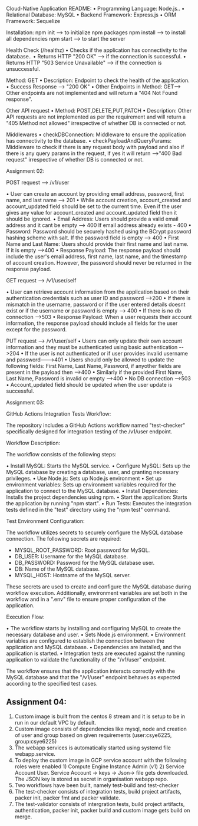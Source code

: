 Cloud-Native Application README:
•	Programming Language: Node.js..
•	Relational Database: MySQL
•	Backend Framework: Express.js
•	ORM Framework: Sequelize

Installation:
npm init --> to initialize npm packages
npm install —> to install all dependencies
npm start —> to start the server

Health Check (/healthz)
•	Checks if the application has connectivity to the database..
•	Returns HTTP "200 OK" —> if the connection is successful.
•	Returns HTTP "503 Service Unavailable" —> if the connection is unsuccessful.

Method: GET
•	Description: Endpoint to check the health of the application.
•	Success Response —> "200 OK"
•	Other Endpoints in Method: GET—> Other endpoints are not implemented and will return a "404 Not Found response".

Other API request
•	Method: POST,DELETE,PUT,PATCH
•	Description: Other API requests are not implemented as per the requirement and will return a "405 Method not allowed" irrespective of whether DB is connected or not.

Middlewares
•	checkDBConnection: Middleware to ensure the application has connectivity to the database.
•	checkPayloadAndQueryParams: Middleware to check if there is any request body with payload and also if there is any query params in the request, if yes it will return —>"400 Bad request" irrespective of whether DB is connected or not.

Assignment 02:

POST request --> /v1/user

• User can create an account by providing email address, password, first name, and last name --> 201
• While account creation, account_created and account_updated field should be set to the current time. Even if the user gives any value for account_created and account_updated field then it should be ignored.
• Email Address: Users should provide a valid email address and it cant be empty --> 400
                 If email address already exists - 400
• Password: Password should be securely hashed using the BCrypt password hashing scheme with salt.
            If the password field is empty --> 400
• First Name and Last Name: Users should provide their first name and last name.
                            If it is empty -->400
• Response Payload: The response payload should include the user's email address, first name, last name, and the timestamp of account creation. However, the password should never be returned in the response payload.

GET request --> /v1/user/self

• User can retrieve account information from the application based on their authentication credentials such as user ID and password -->200
• If there is mismatch in the username, password or if the user entered details doesnt exist or if the username or password is empty --> 400
• If there is no db connection -->503
• Response Payload: When a user requests their account information, the response payload should include all fields for the user except for the password.


PUT request --> /v1/user/self
• Users can only update their own account information and they must be authenticated using basic authentication -->204
• If the user is not authenticated or if user provides invalid username and password--->401
• Users should only be allowed to update the following fields: First Name, Last Name, Password, if anyother fields are present in the payload then -->400
• Similarly if the provided First Name, Last Name, Password is invalid or empty -->400
• No DB connection -->503
• Account_updated field should be updated when the user update is successful.

Assignment 03:

GitHub Actions Integration Tests Workflow:

 The repository includes a GitHub Actions workflow named "test-checker" specifically designed for integration testing of the /v1/user endpoint.

Workflow Description:

The workflow consists of the following steps:

• Install MySQL: Starts the MySQL service.
• Configure MySQL: Sets up the MySQL database by creating a database, user, and granting necessary privileges.
• Use Node.js: Sets up Node.js environment 
• Set up environment variables: Sets up environment variables required for the application to connect to the MySQL database.
• Install Dependencies: Installs the project dependencies using npm.
• Start the application: Starts the application by running "npm start".
• Run Tests: Executes the integration tests defined in the "test" directory using the "npm test" command.

Test Environment Configuration:

The workflow utilizes secrets to securely configure the MySQL database connection. The following secrets are required:

- MYSQL_ROOT_PASSWORD: Root password for MySQL.
- DB_USER: Username for the MySQL database.
- DB_PASSWORD: Password for the MySQL database user.
- DB: Name of the MySQL database.
- MYSQL_HOST: Hostname of the MySQL server.

These secrets are used to create and configure the MySQL database during workflow execution. Additionally, environment variables are set both in the workflow and in a ".env" file to ensure proper configuration of the application.

 Execution Flow:

• The workflow starts by installing and configuring MySQL to create the necessary database and user.
• Sets Node.js environment.
• Environment variables are configured to establish the connection between the application and MySQL database.
• Dependencies are installed, and the application is started.
• Integration tests are executed against the running application to validate the functionality of the "/v1/user" endpoint.

The workflow ensures that the application interacts correctly with the MySQL database and that the "/v1/user" endpoint behaves as expected according to the specified test cases.

## Assignment 04:
 
1. Custom image is built from the centos 8 stream and it is setup to be in run in our default VPC by default.
2. Custom image consists of dependencies like mysql, node and creation of user and group based on given requirements (user:csye6225, group:csye6225)
3. The webapp services is automatically started using systemd file webapp.service.
4. To deploy the custom image in GCP service account with the following roles were enabled
       1) Compute Engine Instance Admin (v1)
       2) Service Account User.
    Service Account -> keys -> Json-> file gets downloaded.
    The JSON key is stored as secret in organisation webapp repo.
5. Two workflows have been built, namely test-build and test-checker
6. The test-checker consists of integration tests, build project artifacts, packer init, packer fmt and packer validate.
7. The test-validator consists of intergration tests, build project artifacts, authentication, packer init, packer build and custom image gets build on merge.
